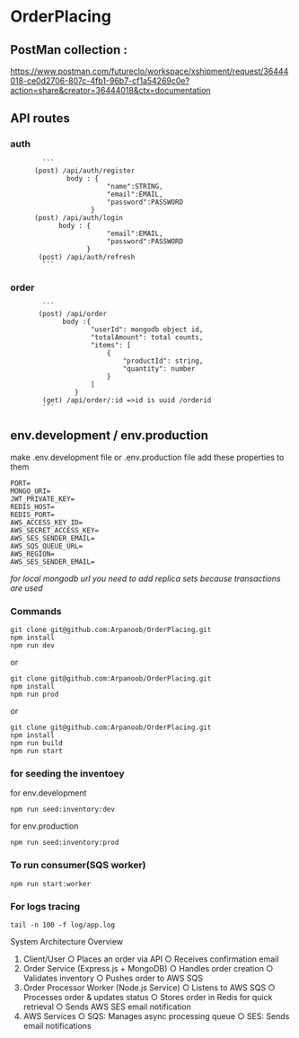 # OrderPlacing

## PostMan collection :

https://www.postman.com/futureclo/workspace/xshipment/request/36444018-ce0d2706-807c-4fb1-96b7-cf1a54269c0e?action=share&creator=36444018&ctx=documentation

## API routes

### auth

            ```
          (post) /api/auth/register
                  body : {
                            "name":STRING,
                            "email":EMAIL,
                            "password":PASSWORD
                        }
          (post) /api/auth/login
                body : {
                            "email":EMAIL,
                            "password":PASSWORD
                       }
           (post) /api/auth/refresh
            ```

### order

            ```
           (post) /api/order
                 body :{
                        "userId": mongodb object id,
                        "totalAmount": total counts,
                        "items": [
                            {
                                "productId": string,
                                "quantity": number
                            }
                        ]
                    }
            (get) /api/order/:id =>id is uuid /orderid
            ```

## env.development / env.production

make .env.development file
or .env.production file
add these properties to them

```
PORT=
MONGO_URI=
JWT_PRIVATE_KEY=
REDIS_HOST=
REDIS_PORT=
AWS_ACCESS_KEY_ID=
AWS_SECRET_ACCESS_KEY=
AWS_SES_SENDER_EMAIL=
AWS_SQS_QUEUE_URL=
AWS_REGION=
AWS_SES_SENDER_EMAIL=
```

_for local mongodb url you need to add replica sets because transactions are used_

### Commands

```
git clone git@github.com:Arpanoob/OrderPlacing.git
npm install
npm run dev
```

or

```
git clone git@github.com:Arpanoob/OrderPlacing.git
npm install
npm run prod
```

or

```
git clone git@github.com:Arpanoob/OrderPlacing.git
npm install
npm run build
npm run start
```

### for seeding the inventoey

for env.development

```
npm run seed:inventory:dev
```

for env.production

```
npm run seed:inventory:prod
```

### To run consumer(SQS worker)

```
npm run start:worker
```

### For logs tracing

```
tail -n 100 -f log/app.log
```

System Architecture Overview

1. Client/User
   ○ Places an order via API
   ○ Receives confirmation email
2. Order Service (Express.js + MongoDB)
   ○ Handles order creation
   ○ Validates inventory
   ○ Pushes order to AWS SQS
3. Order Processor Worker (Node.js Service)
   ○ Listens to AWS SQS
   ○ Processes order & updates status
   ○ Stores order in Redis for quick retrieval
   ○ Sends AWS SES email notification
4. AWS Services
   ○ SQS: Manages async processing queue
   ○ SES: Sends email notifications

